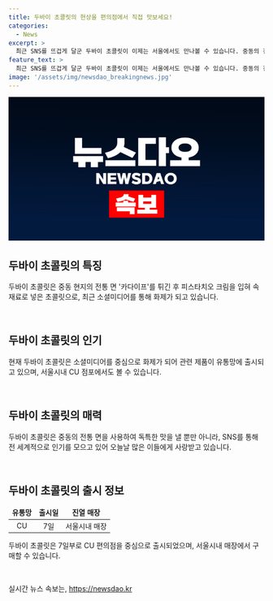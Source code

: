 ```yaml
---
title: 두바이 초콜릿의 현상을 편의점에서 직접 맛보세요!
categories:
  - News
excerpt: >
  최근 SNS를 뜨겁게 달군 두바이 초콜릿이 이제는 서울에서도 만나볼 수 있습니다. 중동의 전통 면 카다이프를 사용해 튀긴 후 피스타치오 크림을 넣은 이 특별한 초콜릿은 현재 CU 점포에서 만나볼 수 있어요. SNS에서 화제인 이 제품, 어서 맛보러 가볼까요?
feature_text: >
  최근 SNS를 뜨겁게 달군 두바이 초콜릿이 이제는 서울에서도 만나볼 수 있습니다. 중동의 전통 면 카다이프를 사용해 튀긴 후 피스타치오 크림을 넣은 이 특별한 초콜릿은 현재 CU 점포에서 만나볼 수 있어요. SNS에서 화제인 이 제품, 어서 맛보러 가볼까요?
image: '/assets/img/newsdao_breakingnews.jpg'
---
```


<p><img src="/assets/img/newsdao_breakingnews.jpg" alt="ranknews 속보" /></p>

<h2 data-ke-size="size26">두바이 초콜릿의 특징</h2>

<p data-ke-size="size16">두바이 초콜릿은 중동 현지의 전통 면 '카다이프'를 튀긴 후 피스타치오 크림을 입혀 속재료로 넣은 초콜릿으로, 최근 소셜미디어를 통해 화제가 되고 있습니다.</p>

<p data-ke-size="size16">&nbsp;</p>

<h2 data-ke-size="size26">두바이 초콜릿의 인기</h2>

<p data-ke-size="size16">현재 두바이 초콜릿은 소셜미디어를 중심으로 화제가 되어 관련 제품이 유통망에 출시되고 있으며, 서울시내 CU 점포에서도 볼 수 있습니다.</p>

<p data-ke-size="size16">&nbsp;</p>

<h2 data-ke-size="size26">두바이 초콜릿의 매력</h2>

<p data-ke-size="size16">두바이 초콜릿은 중동의 전통 면을 사용하여 독특한 맛을 낼 뿐만 아니라, SNS를 통해 전 세계적으로 인기를 모으고 있어 오늘날 많은 이들에게 사랑받고 있습니다.</p>

<p data-ke-size="size16">&nbsp;</p>

<h2 data-ke-size="size26">두바이 초콜릿의 출시 정보</h2>

<table>
<thead>
<tr>
<td style="text-align: center; height: 17px;"><b>유통망</b></td>
<td style="text-align: center; height: 17px;"><b>출시일</b></td>
<td style="text-align: center; height: 17px;"><b>진열 매장</b></td>
</tr>
</thead>
<tbody>
<tr>
<td style="text-align: center; height: 16px;">CU</td>
<td style="text-align: center; height: 16px;">7일</td>
<td style="text-align: center; height: 16px;">서울시내 매장</td>
</tr>
</tbody>
</table>

<p data-ke-size="size16">두바이 초콜릿은 7일부로 CU 편의점을 중심으로 출시되었으며, 서울시내 매장에서 구매할 수 있습니다.</p>

<p data-ke-size="size16">&nbsp;</p>
실시간 뉴스 속보는, <a href="https://newsdao.kr" rel="dofollow">https://newsdao.kr</a>


